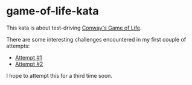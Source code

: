 game-of-life-kata
=================

This kata is about test-driving [Conway's Game of Life](http://en.wikipedia.org/wiki/Conway%27s_Game_of_Life).

There are some interesting challenges encountered in my first couple of attempts:

* [Attempt #1](https://github.com/jbrunton/game-of-life-kata/pull/1)
* [Attempt #2](https://github.com/jbrunton/game-of-life-kata/pull/2)

I hope to attempt this for a third time soon.
